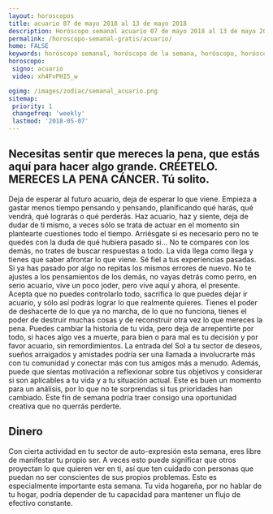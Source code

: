 ```yaml
---
layout: horoscopos
title: acuario 07 de mayo 2018 al 13 de mayo 2018 
description: Horóscopo semanal acuario 07 de mayo 2018 al 13 de mayo 2018. Necesitas sentir que mereces la pena, que estás aquí para hacer algo grande. CRÉETELO. MERECES LA PENA CÁNCER. Tú solito.
permalink: /horoscopo-semanal-gratis/acuario/
home: FALSE
keywords: horóscopo semanal, horóscopo de la semana, horóscopo, horóscopo gratis,horóscopos, horóscopo esperanza gracia, horoscopos acuario la semana, horóscopos gratis, Tarot, Astrologia, Zodíaco, acuario, horoscopo gratis, semanal
horoscopo:
 signo: acuario
 video: xh4FvPHI5_w

ogimg: /images/zodiac/semanal_acuario.png
sitemap:
 priority: 1
 changefreq: 'weekly'
 lastmod: '2018-05-07'
---
```




## Necesitas sentir que mereces la pena, que estás aquí para hacer algo grande. CRÉETELO. MERECES LA PENA CÁNCER. Tú solito.

Deja de esperar al futuro acuario, deja de esperar lo que viene. Empieza a gastar menos tiempo pensando y pensando, planificando qué harás, qué vendrá, qué lograrás o qué perderás. Haz acuario, haz y siente, deja de dudar de ti mismo, a veces sólo se trata de actuar en el momento sin plantearte cuestiones todo el tiempo. Arriésgate si es necesario pero no te quedes con la duda de qué hubiera pasado si… No te compares con los demás, no trates de buscar respuestas a todo. La vida llega como llega y tienes que saber afrontar lo que viene. Sé fiel a tus experiencias pasadas. Si ya has pasado por algo no repitas los mismos errores de nuevo. No te ajustes a los pensamientos de los demás, no vayas detrás como perro, en serio acuario, vive un poco joder, pero vive aquí y ahora, el presente. Acepta que no puedes controlarlo todo, sacrifica lo que puedes dejar ir acuario, y sólo así podrás lograr lo que realmente quieres. Tienes el poder de deshacerte de lo que ya no marcha, de lo que no funciona, tienes el poder de destruir muchas cosas y de reconstruir otra vez lo que mereces la pena. Puedes cambiar la historia de tu vida, pero deja de arrepentirte por todo, si haces algo ves a muerte, para bien o para mal es tu decisión y por favor acuario, sin remordimientos.
La entrada del Sol a tu sector de deseos, sueños arraigados y amistades podría ser una llamada a involucrarte más con tu comunidad y conectar más con tus amigos más a menudo. Además, puede que sientas motivación a reflexionar sobre tus objetivos y considerar si son aplicables a tu vida y a tu situación actual. Este es buen un momento para un análisis, por lo que no te sorprendas si tus prioridades han cambiado. Este fin de semana podría traer consigo una oportunidad creativa que no querrás perderte.

## Dinero

Con cierta actividad en tu sector de auto-expresión esta semana, eres libre de manifestar tu propio ser. A veces esto puede significar que otros proyectan lo que quieren ver en ti, así que ten cuidado con personas que puedan no ser conscientes de sus propios problemas. Esto es especialmente importante esta semana. Tu vida hogareña, por no hablar de tu hogar, podría depender de tu capacidad para mantener un flujo de efectivo constante.